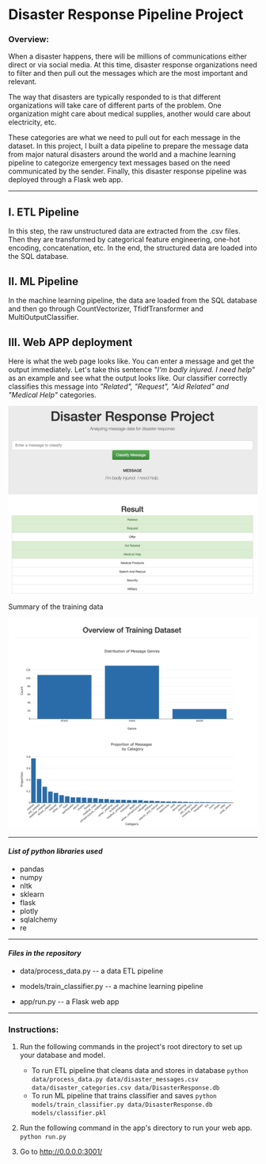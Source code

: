 # Disaster Response Pipeline Project

### Overview:

When a disaster happens, there will be millions of communications either direct or via social media. At this time, disaster response organizations need to filter and then pull out the messages which are the most important and relevant.

The way that disasters are typically responded to is that different organizations will take care of different parts of the problem. One organization might care about medical supplies, another would care about electricity, etc.

These categories are what we need to pull out for each message in the dataset. In this project, I built a data pipeline to prepare the message data from major natural disasters around the world and a machine learning pipeline to categorize emergency text messages based on the need communicated by the sender. Finally, this disaster response pipeline was deployed through a Flask web app.

-------------------------------

## I. ETL Pipeline
In this step, the raw unstructured data are extracted from the .csv files. Then they are transformed by categorical feature engineering, one-hot encoding, concatenation, etc. In the end, the structured data are loaded into the SQL database.

## II. ML Pipeline
In the machine learning pipeline, the data are loaded from the SQL database and then go through CountVectorizer, TfidfTransformer and MultiOutputClassifier.

## III. Web APP deployment
Here is what the web page looks like. You can enter a message and get the output immediately.
Let's take this sentence *"I'm badly injured. I need help"* as an example and see what the output looks like.
Our classifier correctly classifies this message into *"Related", "Request", "Aid Related" and "Medical Help"* categories.

![Prediction](https://github.com/yanhan-si/Disaster-Response-Pipelines/blob/master/Prediction.png)

Summary of the training data

![Training](https://github.com/yanhan-si/Disaster-Response-Pipelines/blob/master/TrainingOverview.png)

-------------------------------

####  ***List of python libraries used***
* pandas
* numpy
* nltk
* sklearn
* flask
* plotly
* sqlalchemy
* re

-------------------------------

#### ***Files in the repository***

* data/process_data.py -- a data ETL pipeline

* models/train_classifier.py -- a machine learning pipeline

* app/run.py -- a Flask web app

-------------------------------

### Instructions:
1. Run the following commands in the project's root directory to set up your database and model.

    - To run ETL pipeline that cleans data and stores in database
        `python data/process_data.py data/disaster_messages.csv data/disaster_categories.csv data/DisasterResponse.db`
    - To run ML pipeline that trains classifier and saves
        `python models/train_classifier.py data/DisasterResponse.db models/classifier.pkl`

2. Run the following command in the app's directory to run your web app.
    `python run.py`

3. Go to http://0.0.0.0:3001/
